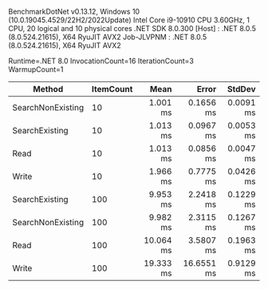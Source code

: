 
BenchmarkDotNet v0.13.12, Windows 10 (10.0.19045.4529/22H2/2022Update)
Intel Core i9-10910 CPU 3.60GHz, 1 CPU, 20 logical and 10 physical cores
.NET SDK 8.0.300
  [Host]     : .NET 8.0.5 (8.0.524.21615), X64 RyuJIT AVX2
  Job-JLVPNM : .NET 8.0.5 (8.0.524.21615), X64 RyuJIT AVX2

Runtime=.NET 8.0  InvocationCount=16  IterationCount=3  
WarmupCount=1  

 Method            | ItemCount | Mean      | Error      | StdDev    |
------------------ |---------- |----------:|-----------:|----------:|
 SearchNonExisting | 10        |  1.001 ms |  0.1656 ms | 0.0091 ms |
 SearchExisting    | 10        |  1.013 ms |  0.0967 ms | 0.0053 ms |
 Read              | 10        |  1.013 ms |  0.0856 ms | 0.0047 ms |
 Write             | 10        |  1.966 ms |  0.7775 ms | 0.0426 ms |
 SearchExisting    | 100       |  9.953 ms |  2.2418 ms | 0.1229 ms |
 SearchNonExisting | 100       |  9.982 ms |  2.3115 ms | 0.1267 ms |
 Read              | 100       | 10.064 ms |  3.5807 ms | 0.1963 ms |
 Write             | 100       | 19.333 ms | 16.6551 ms | 0.9129 ms |
